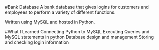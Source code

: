#Bank Database
A bank database that gives logins for customers and employees to perform a variety of different functions. 

Written using MySQL and hosted in Python. 

#What I Learned
Connecting Python to MySQL
Executing Queries and MySQL statements in python
Database design and management
Storing and checking login information
